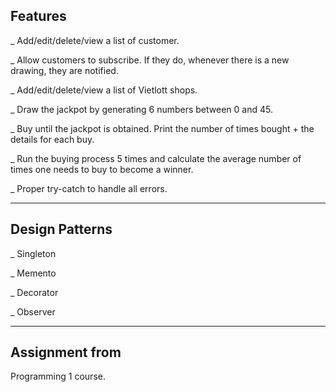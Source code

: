## Features

_ Add/edit/delete/view a list of customer.

_ Allow customers to subscribe. If they do, whenever there is a new drawing, they are notified. 

_ Add/edit/delete/view a list of Vietlott shops.

_ Draw the jackpot by generating 6 numbers between 0 and 45.

_ Buy until the jackpot is obtained. Print the number of times bought + the details for each buy. 

_ Run the buying process 5 times and calculate the average number of times one needs to buy to become a winner.

_ Proper try-catch to handle all errors.
____________________________________________________________________________________________________________________
## Design Patterns

_ Singleton

_ Memento

_ Decorator

_ Observer
____________________________________________________________________________________________________________________
## Assignment from

Programming 1 course.

